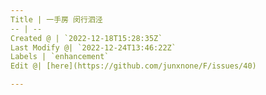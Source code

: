 ```yaml
---
Title | 一手房 闵行泗泾
-- | --
Created @ | `2022-12-18T15:28:35Z`
Last Modify @| `2022-12-24T13:46:22Z`
Labels | `enhancement`
Edit @| [here](https://github.com/junxnone/F/issues/40)

---
```


